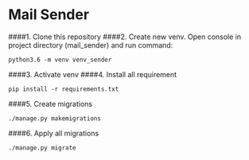 # Mail Sender

####1. Clone this repository
####2. Create new venv. 
Open console in project directory (mail_sender) and run command:
 
 `python3.6 -m venv venv_sender`

####3. Activate venv
####4. Install all requirement

`pip install -r requirements.txt`

####5. Create migrations

`./manage.py makemigrations`

####6. Apply all migrations

`./manage.py migrate`
